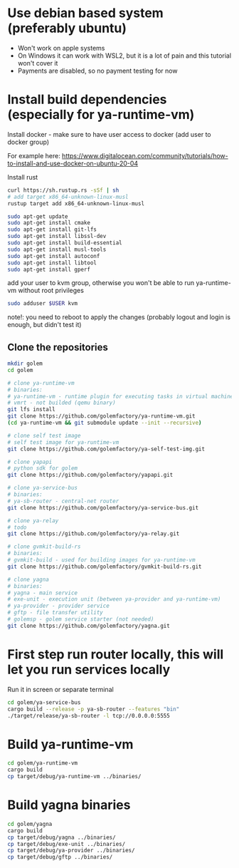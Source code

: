 # Use debian based system (preferably ubuntu)

* Won't work on apple systems
* On Windows it can work with WSL2, but it is a lot of pain and this tutorial won't cover it
* Payments are disabled, so no payment testing for now

# Install build dependencies (especially for ya-runtime-vm)

Install docker - make sure to have user access to docker (add user to docker group)

For example here:
https://www.digitalocean.com/community/tutorials/how-to-install-and-use-docker-on-ubuntu-20-04


Install rust
```bash
curl https://sh.rustup.rs -sSf | sh
# add target x86_64-unknown-linux-musl 
rustup target add x86_64-unknown-linux-musl
```

```bash
sudo apt-get update
sudo apt-get install cmake
sudo apt-get install git-lfs 
sudo apt-get install libssl-dev
sudo apt-get install build-essential
sudo apt-get install musl-tools
sudo apt-get install autoconf
sudo apt-get install libtool
sudo apt-get install gperf
```

add your user to kvm group, otherwise you won't be able to run ya-runtime-vm without root privileges
```bash
sudo adduser $USER kvm
```
note!: you need to reboot to apply the changes (probably logout and login is enough, but didn't test it)

## Clone the repositories

```bash
mkdir golem
cd golem

# clone ya-runtime-vm
# binaries:
# ya-runtime-vm - runtime plugin for executing tasks in virtual machine (qemu)
# vmrt - not builded (qemu binary)
git lfs install
git clone https://github.com/golemfactory/ya-runtime-vm.git
(cd ya-runtime-vm && git submodule update --init --recursive)

# clone self test image
# self test image for ya-runtime-vm
git clone https://github.com/golemfactory/ya-self-test-img.git

# clone yapapi
# python sdk for golem
git clone https://github.com/golemfactory/yapapi.git

# clone ya-service-bus
# binaries:
# ya-sb-router - central-net router
git clone https://github.com/golemfactory/ya-service-bus.git

# clone ya-relay
# todo
git clone https://github.com/golemfactory/ya-relay.git

# clone gvmkit-build-rs
# binaries: 
# gvmkit-build - used for building images for ya-runtime-vm
git clone https://github.com/golemfactory/gvmkit-build-rs.git

# clone yagna
# binaries:
# yagna - main service
# exe-unit - execution unit (between ya-provider and ya-runtime-vm)
# ya-provider - provider service
# gftp - file transfer utility
# golemsp - golem service starter (not needed)
git clone https://github.com/golemfactory/yagna.git
```

# First step run router locally, this will let you run services locally

Run it in screen or separate terminal
```bash
cd golem/ya-service-bus
cargo build --release -p ya-sb-router --features "bin"
./target/release/ya-sb-router -l tcp://0.0.0.0:5555
```

# Build ya-runtime-vm

```bash
cd golem/ya-runtime-vm
cargo build
cp target/debug/ya-runtime-vm ../binaries/
```

# Build yagna binaries

```bash
cd golem/yagna
cargo build
cp target/debug/yagna ../binaries/
cp target/debug/exe-unit ../binaries/
cp target/debug/ya-provider ../binaries/
cp target/debug/gftp ../binaries/
```


